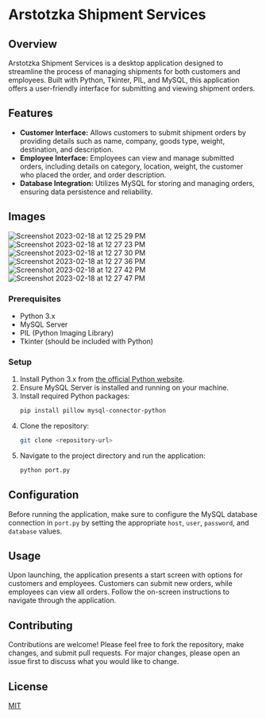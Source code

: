 # Arstotzka Shipment Services

## Overview
Arstotzka Shipment Services is a desktop application designed to streamline the process of managing shipments for both customers and employees. Built with Python, Tkinter, PIL, and MySQL, this application offers a user-friendly interface for submitting and viewing shipment orders.

## Features
- **Customer Interface:** Allows customers to submit shipment orders by providing details such as name, company, goods type, weight, destination, and description.
- **Employee Interface:** Employees can view and manage submitted orders, including details on category, location, weight, the customer who placed the order, and order description.
- **Database Integration:** Utilizes MySQL for storing and managing orders, ensuring data persistence and reliability.

## Images 
![Screenshot 2023-02-18 at 12 25 29 PM](https://github.com/NemoPatel/Ports_Project/assets/126904097/c8442ce7-f05f-473b-8da4-c6381d0d577c)
![Screenshot 2023-02-18 at 12 27 23 PM](https://github.com/NemoPatel/Ports_Project/assets/126904097/7214dc3b-2eda-45b0-beaf-4e7788752ca6)
![Screenshot 2023-02-18 at 12 27 30 PM](https://github.com/NemoPatel/Ports_Project/assets/126904097/f95daf99-2f70-4258-8db6-a9eeef108b72)
![Screenshot 2023-02-18 at 12 27 36 PM](https://github.com/NemoPatel/Ports_Project/assets/126904097/76a531a9-20e7-4805-809f-8992a100d4c7)
![Screenshot 2023-02-18 at 12 27 42 PM](https://github.com/NemoPatel/Ports_Project/assets/126904097/81f9cca9-fd87-4dfb-8ad5-7c09d82936d4)
![Screenshot 2023-02-18 at 12 27 47 PM](https://github.com/NemoPatel/Ports_Project/assets/126904097/2c2c4de5-10fc-4f36-823e-7a1dd72d439d)



### Prerequisites
- Python 3.x
- MySQL Server
- PIL (Python Imaging Library)
- Tkinter (should be included with Python)

### Setup
1. Install Python 3.x from [the official Python website](https://www.python.org/downloads/).
2. Ensure MySQL Server is installed and running on your machine.
3. Install required Python packages:
    ```bash
    pip install pillow mysql-connector-python
    ```
4. Clone the repository:
    ```bash
    git clone <repository-url>
    ```
5. Navigate to the project directory and run the application:
    ```bash
    python port.py
    ```

## Configuration
Before running the application, make sure to configure the MySQL database connection in `port.py` by setting the appropriate `host`, `user`, `password`, and `database` values.

## Usage
Upon launching, the application presents a start screen with options for customers and employees. Customers can submit new orders, while employees can view all orders. Follow the on-screen instructions to navigate through the application.

## Contributing
Contributions are welcome! Please feel free to fork the repository, make changes, and submit pull requests. For major changes, please open an issue first to discuss what you would like to change.

## License
[MIT](https://choosealicense.com/licenses/mit/)
